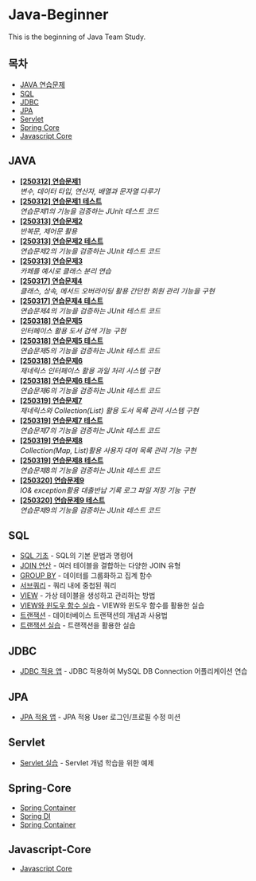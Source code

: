 # Java-Beginner

This is the beginning of Java Team Study.

## 목차

- [JAVA 연습문제](#JAVA)
- [SQL](#SQL)
- [JDBC](#JDBC)
- [JPA](#JPA)
- [Servlet](#Servlet)
- [Spring Core](#Spring-Core)
- [Javascript Core](#Javascript-Core)

## JAVA

- **[[250312] 연습문제1](01_Java-Mission/a_array/Exercise01.java)**  
  _변수, 데이터 타입, 연산자, 배열과 문자열 다루기_
- **[[250312] 연습문제1 테스트](01_Java-Mission/a_array/Exercise01Tests.java)**  
  _연습문제1의 기능을 검증하는 JUnit 테스트 코드_
- **[[250313] 연습문제2](01_Java-Mission/b_loop/Exercise02.java)**  
  _반복문, 제어문 활용_
- **[[250313] 연습문제2 테스트](01_Java-Mission/b_loop/Exercise02Test.java)**  
  _연습문제2의 기능을 검증하는 JUnit 테스트 코드_
- **[[250313] 연습문제3](01_Java-Mission/c_oop/cafe/Cafe.java)**  
  _카페를 예시로 클래스 분리 연습_
- **[[250317] 연습문제4](01_Java-Mission/d_library/Application.java)**  
  _클래스, 상속, 메서드 오버라이딩 활용 간단한 회원 관리 기능을 구현_
- **[[250317] 연습문제4 테스트](01_Java-Mission/d_library/ApplicationTest.java)**  
  _연습문제4의 기능을 검증하는 JUnit 테스트 코드_
- **[[250318] 연습문제5](01_Java-Mission/e_bookstore/LibrarySearch.java)**  
    _인터페이스 활용 도서 검색 기능 구현_
- **[[250318] 연습문제5 테스트](01_Java-Mission/e_bookstore/LibrarySearchTest.java)**  
  _연습문제5의 기능을 검증하는 JUnit 테스트 코드_
- **[[250318] 연습문제6](01_Java-Mission/f_generics/FruitMain.java)**  
    _제네릭스 인터페이스 활용 과일 처리 시스템 구현_
- **[[250318] 연습문제6 테스트](01_Java-Mission/f_generics/services/FruitProcessorTest.java)**  
  _연습문제6의 기능을 검증하는 JUnit 테스트 코드_
- **[[250319] 연습문제7](01_Java-Mission/g_collection/service/BookManager.java)**  
  _제네릭스와 Collection(List) 활용 도서 목록 관리 시스템 구현_
- **[[250319] 연습문제7 테스트](01_Java-Mission/g_collection/service/BookServiceTests.java)**  
  _연습문제7의 기능을 검증하는 JUnit 테스트 코드_
- **[[250319] 연습문제8](01_Java-Mission/h_collection/service/RentalManager.java)**  
  _Collection(Map, List)활용 사용자 대여 목록 관리 기능 구현_
- **[[250319] 연습문제8 테스트](01_Java-Mission/h_collection/service/LibraryServiceTests.java)**  
  _연습문제8의 기능을 검증하는 JUnit 테스트 코드_
- **[[250320] 연습문제9](01_Java-Mission/i_exception/Application.java)**  
  _IO& exception활용 대출반납 기록 로그 파일 저장 기능 구현_
- **[[250320] 연습문제9 테스트](01_Java-Mission/i_exception/ApplicationTests.java)**  
  _연습문제9의 기능을 검증하는 JUnit 테스트 코드_


## SQL

- [SQL 기초](02_SQL/Script-Basic.sql) - SQL의 기본 문법과 명령어
- [JOIN 연산](02_SQL/Script-Join.sql) - 여러 테이블을 결합하는 다양한 JOIN 유형
- [GROUP BY](02_SQL/Script-Group%20by.sql) - 데이터를 그룹화하고 집계 함수
- [서브쿼리](02_SQL/Script-Sub%20Query.sql) - 쿼리 내에 중첩된 쿼리
- [VIEW](02_SQL/Script-View.sql) - 가상 테이블을 생성하고 관리하는 방법
- [VIEW와 윈도우 함수 실습](02_SQL/Script-View%20and%20Window%20Function%20Mission.sql) - VIEW와 윈도우 함수를 활용한 실습
- [트랜잭션](02_SQL/Script-Transaction.sql) - 데이터베이스 트랜잭션의 개념과 사용법
- [트랜잭션 실습](02_SQL/Script-Transaction%20Misson.sql) - 트랜잭션을 활용한 실습


## JDBC
- [JDBC 적용 앱](03_JDBC/Module-JDBC/src/main/java/com/devyujin/jdbc/Application.java) - JDBC 적용하여 MySQL DB Connection 어플리케이션 연습

## JPA
- [JPA 적용 앱](04_JPA/Module-JPA/src/main/java/com/metaverse/academy/Application.java) - JPA 적용 User 로그인/프로필 수정 미션

## Servlet
- [Servlet 실습](05_Servlet/Module-Servlet/src/main/java/com/metaverse/servlet/chap01/ServletLifeCycle.java) - Servlet 개념 학습을 위한 예제

## Spring-Core
- [Spring Container](06_Spring-Core/Module01-SpringContainer/src/main/java/metaverse/chap01)
- [Spring DI](06_Spring-Core/Module02-DependencyInjection/src/main/java/com/metaverse/injection/chap01)
- [Spring Container](06_Spring-Core/Module03-AOP/src/main/java/com/metaverse/aop)

## Javascript-Core
- [Javascript Core](07_Javascript-Core/01_variable_datatype)